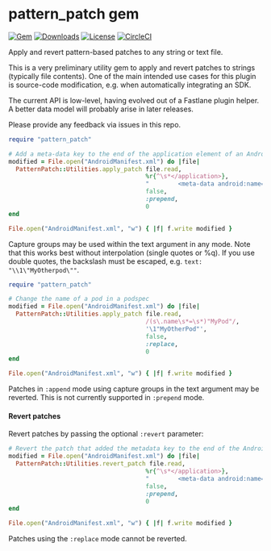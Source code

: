 # pattern_patch gem

[![Gem](https://img.shields.io/gem/v/pattern_patch.svg?style=flat)](https://rubygems.org/gems/pattern_patch)
[![Downloads](https://img.shields.io/gem/dt/pattern_patch.svg?style=flat)](https://rubygems.org/gems/pattern_patch)
[![License](https://img.shields.io/badge/license-MIT-green.svg?style=flat)](https://github.com/jdee/pattern_patch/blob/master/LICENSE)
[![CircleCI](https://img.shields.io/circleci/project/github/jdee/pattern_patch.svg)](https://circleci.com/gh/jdee/pattern_patch)

Apply and revert pattern-based patches to any string or text file.

This is a very preliminary utility gem to apply and revert patches to strings (typically file contents). One
of the main intended use cases for this plugin is source-code modification, e.g.
when automatically integrating an SDK.

The current API is low-level, having evolved out of a Fastlane plugin helper. A better data model
will probably arise in later releases.

Please provide any feedback via issues in this repo.

```Ruby
require "pattern_patch"

# Add a meta-data key to the end of the application element of an Android manifest
modified = File.open("AndroidManifest.xml") do |file|
  PatternPatch::Utilities.apply_patch file.read,
                                      %r{^\s*</application>},
                                      "        <meta-data android:name=\"foo\" android:value=\"bar\" />\n",
                                      false,
                                      :prepend,
                                      0
end

File.open("AndroidManifest.xml", "w") { |f| f.write modified }
```

Capture groups may be used within the text argument in any mode. Note that
this works best without interpolation (single quotes or %q). If you use double
quotes, the backslash must be escaped, e.g. `text: "\\1\"MyOtherpod\""`.

```Ruby
require "pattern_patch"

# Change the name of a pod in a podspec
modified = File.open("AndroidManifest.xml") do |file|
  PatternPatch::Utilities.apply_patch file.read,
                                      /(s\.name\s*=\s*)"MyPod"/,
                                      '\1"MyOtherPod"',
                                      false,
                                      :replace,
                                      0
end

File.open("AndroidManifest.xml", "w") { |f| f.write modified }
```

Patches in `:append` mode using capture groups in the text argument may be
reverted. This is not currently supported in `:prepend` mode.

#### Revert patches

Revert patches by passing the optional `:revert` parameter:

```Ruby
# Revert the patch that added the metadata key to the end of the Android manifest, resulting in the original.
modified = File.open("AndroidManifest.xml") do |file|
  PatternPatch::Utilities.revert_patch file.read,
                                      %r{^\s*</application>},
                                      "        <meta-data android:name=\"foo\" android:value=\"bar\" />\n",
                                      false,
                                      :prepend,
                                      0
end

File.open("AndroidManifest.xml", "w") { |f| f.write modified }
```

Patches using the `:replace` mode cannot be reverted.
